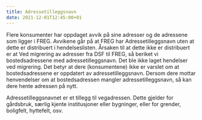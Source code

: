 ```yaml
---
title: Adressetilleggsnavn 
date: 2021-12-01T12:45:00+01
---
```


Flere konsumenter har oppdaget avvik på sine adresser og de adressene som ligger i FREG. Avvikene går på at FREG har Adressetilleggsnavn uten at dette er distribuert i hendelseslisten. Årsaken til at dette ikke er distribuert er at 
Ved migrering av adresser fra DSF til FREG, så beriket vi bostedsadressene med adressetilleggsnavn. Det  ble ikke laget hendelser ved migrering. Det betyr at dere (konsumentene) ikke er varslet om at bostedsadressene er oppdatert av adressetilleggsnavn. Dersom dere mottar henvendelser om at bostedsadressen mangler adressetilleggsnavn, så kan dere hente adressen på nytt.
 
Adressetilleggsnavnet er et tillegg til vegadressen. Dette gjelder for gårdsbruk, særlig kjente institusjoner eller bygninger, eller for grender, boligfelt, hyttefelt, osv. 




